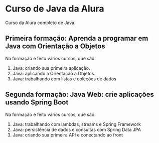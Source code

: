# Curso de Java da Alura
Curso da Alura completo de Java.

## Primeira formação:  Aprenda a programar em Java com Orientação a Objetos
Na formação é feito vários cursos, que são:
1. Java: criando sua primeira aplicação.
2. Java: aplicando a Orientação a Objetos.
3. Java: trabalhando com listas e coleções de dados

## Segunda formação: Java Web: crie aplicações usando Spring Boot
Na formação é feito vários cursos, que são:
1. Java: trabalhando com lambdas, streams e Spring Framework
2. Java: persistência de dados e consultas com Spring Data JPA
3. Java: criando sua primeira API e conectando ao front
